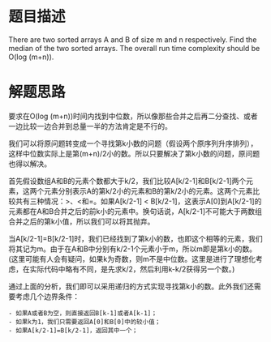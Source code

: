 # 题目描述

There are two sorted arrays A and B of size m and n respectively. Find the median of the two sorted arrays. The overall run time complexity should be O(log (m+n)).

# 解题思路

要求在O(log (m+n))时间内找到中位数，所以像那些合并之后再二分查找、或者一边比较一边合并到总量一半的方法肯定是不行的。

我们可以将原问题转变成一个寻找第k小数的问题（假设两个原序列升序排列），这样中位数实际上是第(m+n)/2小的数。所以只要解决了第k小数的问题，原问题也得以解决。

首先假设数组A和B的元素个数都大于k/2，我们比较A[k/2-1]和B[k/2-1]两个元素，这两个元素分别表示A的第k/2小的元素和B的第k/2小的元素。这两个元素比较共有三种情况：>、<和=。如果A[k/2-1] < B[k/2-1]，这表示A[0]到A[k/2-1]的元素都在A和B合并之后的前k小的元素中。换句话说，A[k/2-1]不可能大于两数组合并之后的第k小值，所以我们可以将其抛弃。

当A[k/2-1]=B[k/2-1]时，我们已经找到了第k小的数，也即这个相等的元素，我们将其记为m。由于在A和B中分别有k/2-1个元素小于m，所以m即是第k小的数。(这里可能有人会有疑问，如果k为奇数，则m不是中位数。这里是进行了理想化考虑，在实际代码中略有不同，是先求k/2，然后利用k-k/2获得另一个数。)

通过上面的分析，我们即可以采用递归的方式实现寻找第k小的数。此外我们还需要考虑几个边界条件：

    - 如果A或者B为空，则直接返回B[k-1]或者A[k-1]；
    - 如果k为1，我们只需要返回A[0]和B[0]中的较小值；
    - 如果A[k/2-1]=B[k/2-1]，返回其中一个；
